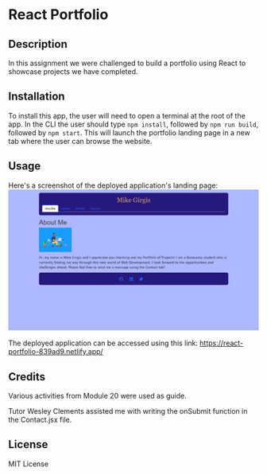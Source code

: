# React Portfolio

## Description

In this assignment we were challenged to build a portfolio using React to showcase projects we have completed.

## Installation

To install this app, the user will need to open a terminal at the root of the app. In the CLI the user should type `npm install`, followed by `npm run build`, followed by `npm start`. This will launch the portfolio landing page in a new tab where the user can browse the website.

## Usage

Here's a screenshot of the deployed application's landing page:
![Portfolio Landing Page](<./public/portfolio.png>)

The deployed application can be accessed using this link:
https://react-portfolio-839ad9.netlify.app/


## Credits

Various activities from Module 20 were used as guide.

Tutor Wesley Clements assisted me with writing the onSubmit function in the Contact.jsx file.


## License

MIT License